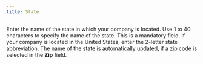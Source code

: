 ```yaml
---
title: State
---
```



Enter the name of the state in which your company is located. Use 1 to 40 characters to specify the name of the state. This is a mandatory field. If your company is located in the United States, enter the 2-letter state abbreviation. The name of the state is automatically updated, if a zip code is selected in the **Zip** field.
